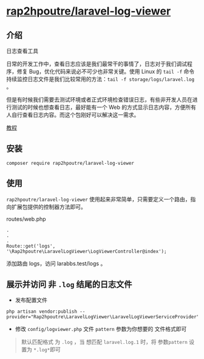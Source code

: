 # [rap2hpoutre/laravel-log-viewer](https://packagist.org/packages/rap2hpoutre/laravel-log-viewer)
## 介绍
日志查看工具

日常的开发工作中，查看日志应该是我们最常干的事情了，日志对于我们调试程序，修复 Bug，优化代码来说必不可少也非常关键。使用 Linux 的 `tail -f` 命令持续监控日志文件是我们比较常用的方法：`tail -f storage/logs/laravel.log` 。

但是有时候我们需要去测试环境或者正式环境检查错误日志，有些非开发人员在进行测试的时候也想查看日志，最好能有一个 Web 的方式显示日志内容，方便所有人自行查看日志内容。而这个包刚好可以解决这一需求。


[教程](https://learnku.com/courses/laravel-package/2019/log-view-tool-rap2hpoutrelaravel-log-viewer/1971)

## 安装
```
composer require rap2hpoutre/laravel-log-viewer
```
## 使用
`rap2hpoutre/laravel-log-viewer` 使用起来非常简单，只需要定义一个路由，指向扩展包提供的控制器方法即可。

routes/web.php
```
.
.
.
Route::get('logs', '\Rap2hpoutre\LaravelLogViewer\LogViewerController@index');
```
添加路由 logs，访问 larabbs.test/logs 。


## 展示并访问 非 `.log` 结尾的日志文件
- 发布配置文件
```
php artisan vendor:publish --provider="Rap2hpoutre\LaravelLogViewer\LaravelLogViewerServiceProvider"
```
- 修改 `config/logviewer.php` 文件 `pattern` 参数为你想要的 文件格式即可
> 默认匹配格式 为 `.log` ，当 想匹配  `laravel.log.1` 时，将 参数`pattern` 设置为 `*.log*`即可


